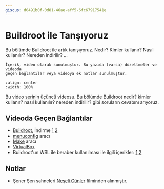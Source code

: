 ```yaml
---
giscus: d0491b0f-0d81-46ae-aff5-6fc67917541e
---
```


# Buildroot ile Tanşıyoruz

Bu bölümde Buildroot ile artık tanışıyoruz. Nedir? Kimler kullanır? Nasıl
kullanılır? Nereden indirilir? ...

```{note}
İçerik, video olarak sunulmuştur. Bu yazıda (varsa) düzeltmeler ve videoda
geçen bağlantılar veya videoya ek notlar sunulmuştur.
```

```{youtube} pxtKh58Z5Vc
:align: center
:width: 100%
```

Bu video
[serinin](https://www.youtube.com/playlist?list=PLN87Yz_UzbiGWMQND0I-FdbjFcrFZrN_t)
üçüncü videosu. Bu bölümde Buildroot nedir? kimler kullanır? nasıl kullanılır?
nereden indirilir? gibi soruların cevabını arıyoruz.

## Videoda Geçen Bağlantılar

- [Buildroot](https://buildroot.org/), İndirme
  [1](https://buildroot.org/download.html)
  [2](https://buildroot.org/downloads/)
- [menuconfig](https://en.wikipedia.org/wiki/Menuconfig) aracı
- [Make](https://en.wikipedia.org/wiki/Make_(software)) aracı
- [VirtualBox](https://www.virtualbox.org/)
- Buildroot'un WSL ile beraber kullanılması ile ilgili içerikler:
  [1](https://blog.mjjames.co.uk/2019/06/can-you-use-buildroot-with-windows.html)
  [2](https://www.reddit.com/r/embedded/comments/fgnw1u/is_buildroot_or_yocto_or_alternatives_available/)

## Notlar

- Şener Şen sahneleri [Neşeli Günler](https://www.youtube.com/watch?v=ulncsMqlDQY)
  filminden alınmıştır.
